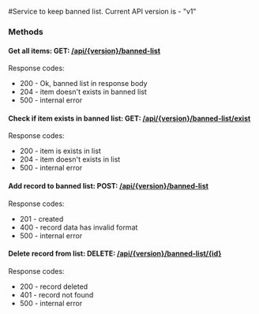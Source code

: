 #Service to keep banned list.
    Current API version is - "v1"

### Methods

#### Get all items: GET: [/api/{version}/banned-list]()
Response codes:
- 200 - Ok, banned list in response body
- 204 - item doesn't exists in banned list
- 500 - internal error

#### Check if item exists in banned list: GET: [/api/{version}/banned-list/exist]()
Response codes:
- 200 - item is exists in list
- 204 - item doesn't exists in list
- 500 - internal error

#### Add record to banned list: POST: [/api/{version}/banned-list]()
Response codes:
- 201 - created
- 400 - record data has invalid format
- 500 - internal error

#### Delete record from list: DELETE: [/api/{version}/banned-list/{id}]()
Response codes:
- 200 - record deleted
- 401 - record not found
- 500 - internal error
